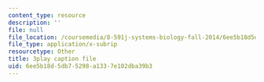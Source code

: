 ```yaml
---
content_type: resource
description: ''
file: null
file_location: /coursemedia/8-591j-systems-biology-fall-2014/6ee5b18d5db75298a1337e102dba39b3_lC3XSwQ62iw.vtt
file_type: application/x-subrip
resourcetype: Other
title: 3play caption file
uid: 6ee5b18d-5db7-5298-a133-7e102dba39b3
---
```

